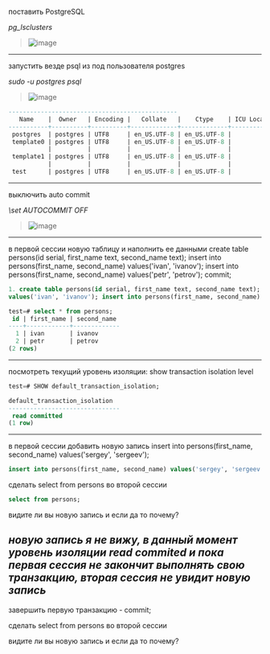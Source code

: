 поставить PostgreSQL

*pg_lsclusters*

> ![image](https://github.com/VyacheslavIT/postgre/assets/136000255/71aeacb2-7ab3-4566-8a69-0e5c1f337e80)

------------------------------------------------
запустить везде psql из под пользователя postgres

*sudo -u postgres psql*

> ![image](https://github.com/VyacheslavIT/postgre/assets/136000255/17159052-2a96-4659-a12e-12d32004cccc)
```sql
-----------------------------------------------
   Name    |  Owner   | Encoding |   Collate   |    Ctype    | ICU Locale | Locale Provider |   Access privileges   
-----------+----------+----------+-------------+-------------+------------+-----------------+-----------------------
 postgres  | postgres | UTF8     | en_US.UTF-8 | en_US.UTF-8 |            | libc            | 
 template0 | postgres | UTF8     | en_US.UTF-8 | en_US.UTF-8 |            | libc            | =c/postgres          +
           |          |          |             |             |            |                 | postgres=CTc/postgres
 template1 | postgres | UTF8     | en_US.UTF-8 | en_US.UTF-8 |            | libc            | =c/postgres          +
           |          |          |             |             |            |                 | postgres=CTc/postgres
 test      | postgres | UTF8     | en_US.UTF-8 | en_US.UTF-8 |            | libc            | 
```
-----------------------------------------------
выключить auto commit

*\set AUTOCOMMIT OFF*

> ![image](https://github.com/VyacheslavIT/postgre/assets/136000255/555de060-d867-465e-906b-5cf06c428f6c)

----------------------------------------------
в первой сессии новую таблицу и наполнить ее данными
create table persons(id serial, first_name text, second_name text);
insert into persons(first_name, second_name) values('ivan', 'ivanov');
insert into persons(first_name, second_name) values('petr', 'petrov'); commit;

```sql
1. create table persons(id serial, first_name text, second_name text); insert into persons(first_name, second_name)
values('ivan', 'ivanov'); insert into persons(first_name, second_name) values('petr', 'petrov');
```
```sql
test=# select * from persons;
 id | first_name | second_name 
----+------------+-------------
  1 | ivan       | ivanov
  2 | petr       | petrov
(2 rows)

```
-----------------------------------------------
посмотреть текущий уровень изоляции: show transaction isolation level

```sql
test=# SHOW default_transaction_isolation;

default_transaction_isolation 
-------------------------------
 read committed
(1 row)

```
------------------------------
в первой сессии добавить новую запись insert into persons(first_name, second_name) values('sergey', 'sergeev');
```sql
insert into persons(first_name, second_name) values('sergey', 'sergeev');
```
сделать select from persons во второй сессии

```sql
select from persons;
```
видите ли вы новую запись и если да то почему?

*новую запись я не вижу, в данный момент уровень изоляции read commited и пока первая сессия  не закончит выполнять свою транзакцию, вторая сессия не увидит новую запись*
-------------------------------
завершить первую транзакцию - commit;

сделать select from persons во второй сессии

видите ли вы новую запись и если да то почему?


